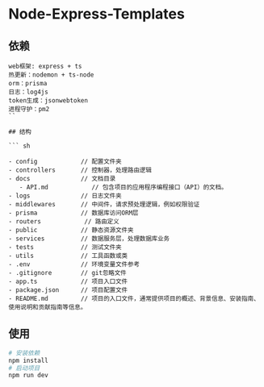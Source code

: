 # Node-Express-Templates



## 依赖

```
web框架: express + ts
热更新：nodemon + ts-node
orm：prisma
日志：log4js
token生成：jsonwebtoken
进程守护：pm2
``

## 结构

``` sh

- config            // 配置文件夹
- controllers       // 控制器，处理路由逻辑
- docs              // 文档目录
   - API.md            // 包含项目的应用程序编程接口（API）的文档。
- logs              // 日志文件夹
- middlewares       // 中间件，请求预处理逻辑，例如权限验证
- prisma            // 数据库访问ORM层
- routers            // 路由定义
- public            // 静态资源文件夹
- services          // 数据服务层，处理数据库业务
- tests             // 测试文件夹
- utils             // 工具函数或类
- .env              // 环境变量文件参考
- .gitignore        // git忽略文件
- app.ts            // 项目入口文件
- package.json      // 项目配置文件
- README.md         // 项目的入口文件，通常提供项目的概述、背景信息、安装指南、使用说明和贡献指南等信息。

```



## 使用

``` sh
# 安装依赖
npm install
# 启动项目
npm run dev

```
